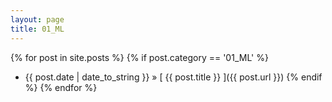 ```yaml
---
layout: page
title: 01_ML
---
```

{% for post in site.posts %}
  {% if post.category == '01_ML' %}
  * {{ post.date | date_to_string }} &raquo; [ {{ post.title }} ]({{ post.url }})
  {% endif %}
{% endfor %}

